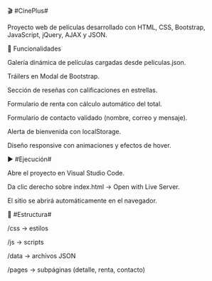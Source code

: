 🎬 #CinePlus#

Proyecto web de películas desarrollado con HTML, CSS, Bootstrap, JavaScript, jQuery, AJAX y JSON.

🚀 Funcionalidades

Galería dinámica de películas cargadas desde peliculas.json.

Tráilers en Modal de Bootstrap.

Sección de reseñas con calificaciones en estrellas.

Formulario de renta con cálculo automático del total.

Formulario de contacto validado (nombre, correo y mensaje).

Alerta de bienvenida con localStorage.

Diseño responsive con animaciones y efectos de hover.

▶️ #Ejecución#

Abre el proyecto en Visual Studio Code.

Da clic derecho sobre index.html → Open with Live Server.

El sitio se abrirá automáticamente en el navegador.

📂 #Estructura#

/css   → estilos

/js    → scripts

/data  → archivos JSON

/pages → subpáginas (detalle, renta, contacto)
